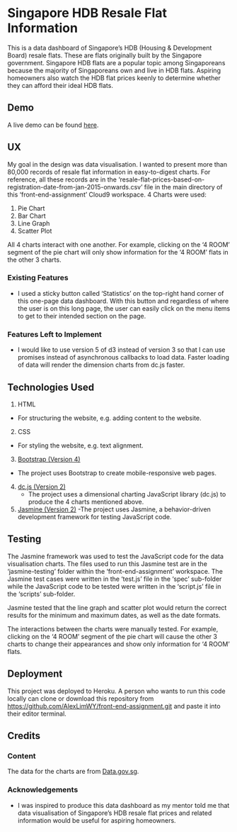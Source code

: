 # Singapore HDB Resale Flat Information
This is a data dashboard of Singapore’s HDB (Housing & Development Board) resale flats. These are flats originally built by the Singapore government.  Singapore HDB flats are a popular topic among Singaporeans because the majority of Singaporeans own and live in HDB flats. Aspiring homeowners also watch the HDB flat prices keenly to determine whether they can afford their ideal HDB flats.

## Demo
A live demo can be found [here](https://alwy-front-end-assignment.herokuapp.com/ ).
## UX
My goal in the design was data visualisation. I wanted to present more than 80,000 records of resale flat information in easy-to-digest charts. For reference, all these records are in the ‘resale-flat-prices-based-on-registration-date-from-jan-2015-onwards.csv’ file in the main directory of this ‘front-end-assignment’ Cloud9 workspace.
4 Charts were used:
1.  Pie Chart
2. Bar Chart
3. Line Graph
4. Scatter Plot

All 4 charts interact with one another. For example, clicking on the ‘4 ROOM’ segment of the pie chart will only show information for the ‘4 ROOM’ flats in the other 3 charts.

 ### Existing Features
- I used a sticky button called ‘Statistics’ on the top-right hand corner of this one-page data dashboard. With this button and regardless of where the user is on this long page, the user can easily click on the menu items to get to their intended section on the page.

### Features Left to Implement
- I would like to use version 5 of d3 instead of version 3 so that I can use promises instead of asynchronous callbacks to load data. Faster loading of data will render the dimension charts from dc.js faster. 

## Technologies Used
1. HTML
- For structuring the website, e.g. adding content to the website.
2. CSS
- For styling the website, e.g. text alignment.
3. [Bootstrap (Version 4)](https://getbootstrap.com/)
 - The project uses Bootstrap to create mobile-responsive web pages.
4. [dc.js (Version 2)]( https://dc-js.github.io/dc.js/)
    - The project uses a dimensional charting JavaScript library (dc.js) to produce the 4 charts mentioned above.
5. [Jasmine (Version 2)]( https://jasmine.github.io/)
-The project uses Jasmine, a behavior-driven development framework for testing JavaScript code.

## Testing
The Jasmine framework was used to test the JavaScript code for the data visualisation charts. The files used to run this Jasmine test are in the ‘jasmine-testing’ folder within the ‘front-end-assignment’ workspace. The Jasmine test cases were written in the ‘test.js’ file in the ‘spec’ sub-folder while the JavaScript code to be tested were written in the ‘script.js’ file in the ‘scripts’ sub-folder.

Jasmine tested that the line graph and scatter plot would return the correct results for the minimum and maximum dates, as well as the date formats.

The interactions between the charts were manually tested. For example, clicking on the ‘4 ROOM’ segment of the pie chart will cause the other 3 charts to change their appearances and show only information for ‘4 ROOM’ flats.

## Deployment
This project was deployed to Heroku.
A person who wants to run this code locally can clone or download this repository from https://github.com/AlexLimWY/front-end-assignment.git and paste it into their editor terminal.

## Credits
### Content
The data for the charts are from [Data.gov.sg](https://data.gov.sg/dataset/resale-flat-prices).
### Acknowledgements
- I was inspired to produce this data dashboard as my mentor told me that data visualisation of Singapore’s HDB resale flat prices and related information would be useful for aspiring homeowners.

